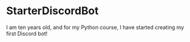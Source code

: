 # StarterDiscordBot

I am ten years old, and for my Python course, I have started creating my first Discord bot!
